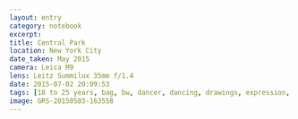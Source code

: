 ```yaml
--- 
layout: entry
category: notebook
excerpt:
title: Central Park
location: New York City
date_taken: May 2015
camera: Leica M9
lens: Leitz Summilux 35mm f/1.4
date: 2015-07-02 20:09:53
tags: [18 to 25 years, bag, bw, dancer, dancing, drawings, expression, eyes, girl, glint, hair, handbag, lips, mobile phone, park, rock, scarf, trees]
image: GRS-20150503-163558
---
```

